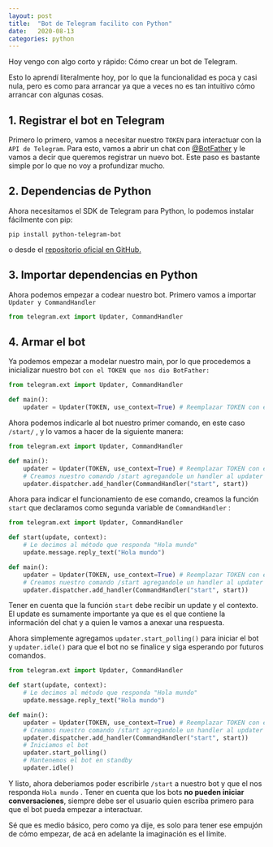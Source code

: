 ```yaml
---
layout: post
title:  "Bot de Telegram facilito con Python"
date:   2020-08-13 
categories: python
---
```


Hoy vengo con algo corto y rápido: Cómo crear un bot de Telegram.

Esto lo aprendí literalmente hoy, por lo que la funcionalidad es poca y casi nula, pero es como para arrancar ya que a veces no es tan intuitivo cómo arrancar con algunas cosas.

## 1. Registrar el bot en Telegram

Primero lo primero, vamos a necesitar nuestro `TOKEN` para interactuar con la `API de Telegram`. Para esto, vamos a abrir un chat con [@BotFather](https://t.me/botfather) y le vamos a decir que queremos registrar un nuevo bot. Este paso es bastante simple por lo que no voy a profundizar mucho.

## 2. Dependencias de Python

Ahora necesitamos el SDK de Telegram para Python, lo podemos instalar fácilmente con pip:

```console
pip install python-telegram-bot
```

o desde el [repositorio oficial en GitHub.](https://github.com/python-telegram-bot/python-telegram-bot)

## 3. Importar dependencias en Python

Ahora podemos empezar a codear nuestro bot. Primero vamos a importar `Updater y CommandHandler`

```python
from telegram.ext import Updater, CommandHandler
```

## 4. Armar el bot

Ya podemos empezar a modelar nuestro main, por lo que procedemos a inicializar nuestro bot `con el TOKEN que nos dio BotFather:`

```python
from telegram.ext import Updater, CommandHandler

def main():
    updater = Updater(TOKEN, use_context=True) # Reemplazar TOKEN con el TOKEN de BotFather
```

Ahora podemos indicarle al bot nuestro primer comando, en este caso `/start/` , y lo vamos a hacer de la siguiente manera:

```python
from telegram.ext import Updater, CommandHandler

def main():
    updater = Updater(TOKEN, use_context=True) # Reemplazar TOKEN con el TOKEN de BotFather
    # Creamos nuestro comando /start agregandole un handler al updater que creamos antes
    updater.dispatcher.add_handler(CommandHandler("start", start))
```

Ahora para indicar el funcionamiento de ese comando, creamos la función `start` que declaramos como segunda variable de `CommandHandler` :

```python
from telegram.ext import Updater, CommandHandler

def start(update, context):
    # Le decimos al método que responda "Hola mundo"
    update.message.reply_text("Hola mundo")

def main():
    updater = Updater(TOKEN, use_context=True) # Reemplazar TOKEN con el TOKEN de BotFather
    # Creamos nuestro comando /start agregandole un handler al updater que creamos antes
    updater.dispatcher.add_handler(CommandHandler("start", start))
```

Tener en cuenta que la función `start` debe recibir un update y el contexto. El update es sumamente importante ya que es el que contiene la información del chat y a quien le vamos a anexar una respuesta.

Ahora simplemente agregamos `updater.start_polling()` para iniciar el bot y `updater.idle()` para que el bot no se finalice y siga esperando por futuros comandos.

```python
from telegram.ext import Updater, CommandHandler

def start(update, context):
    # Le decimos al método que responda "Hola mundo"
    update.message.reply_text("Hola mundo")

def main():
    updater = Updater(TOKEN, use_context=True) # Reemplazar TOKEN con el TOKEN de BotFather
    # Creamos nuestro comando /start agregandole un handler al updater que creamos antes
    updater.dispatcher.add_handler(CommandHandler("start", start))
    # Iniciamos el bot
    updater.start_polling()
    # Mantenemos el bot en standby
    updater.idle() 
```

Y listo, ahora deberiamos poder escribirle `/start` a nuestro bot y que el nos responda `Hola mundo` . Tener en cuenta que los bots **no pueden iniciar conversaciones**, siempre debe ser el usuario quien escriba primero para que el bot pueda empezar a interactuar.

Sé que es medio básico, pero como ya dije, es solo para tener ese empujón de cómo empezar, de acá en adelante la imaginación es el límite.
